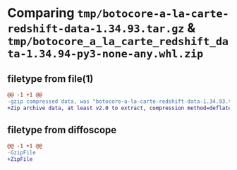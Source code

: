 # Comparing `tmp/botocore-a-la-carte-redshift-data-1.34.93.tar.gz` & `tmp/botocore_a_la_carte_redshift_data-1.34.94-py3-none-any.whl.zip`

## filetype from file(1)

```diff
@@ -1 +1 @@
-gzip compressed data, was "botocore-a-la-carte-redshift-data-1.34.93.tar", last modified: Sat Apr 27 01:01:05 2024, max compression
+Zip archive data, at least v2.0 to extract, compression method=deflate
```

## filetype from diffoscope

```diff
@@ -1 +1 @@
-GzipFile
+ZipFile
```

